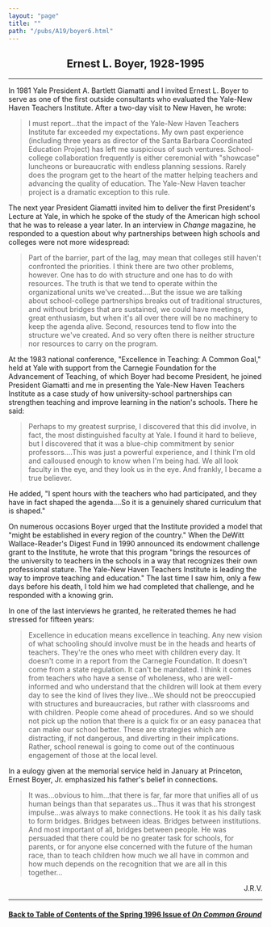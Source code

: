```yaml
---
layout: "page"
title: ""
path: "/pubs/A19/boyer6.html"
---
```

<main>
<center><h2>
Ernest L. Boyer, 1928-1995</h2>
</center><hr/>
In 1981 Yale President A. Bartlett Giamatti and I invited Ernest L. Boyer
to serve as one of the first outside consultants who evaluated the
Yale-New Haven Teachers Institute.  After a two-day visit to New Haven, he
wrote:
<blockquote>
I must report...that the impact of the Yale-New Haven Teachers Institute
far exceeded my expectations. My own past experience (including three
years as director of the Santa Barbara Coordinated Education Project) has
left me suspicious of such ventures.  School-college collaboration
frequently is either ceremonial with "showcase" luncheons or bureaucratic
with endless planning sessions.  Rarely does the program get to the heart
of the matter helping teachers and advancing the quality of education. The
Yale-New Haven teacher project is a dramatic exception to this rule. 
</blockquote> 
The next year President Giamatti invited him to deliver the first
President's Lecture at Yale, in which he spoke of the study of the
American high school that he was to release a year later.  In an interview
in <i>Change</i>  magazine, he responded to a question about why
partnerships between high schools and colleges were not more widespread: 
<blockquote>
Part of the barrier, part of the lag, may mean that colleges still haven't
confronted the priorities.  I think there are two other problems, however.
One has to do with structure and one has to do with resources.  The truth
is that we tend to operate within the organizational units we've
created....But the issue we are talking about school-college partnerships
breaks out of traditional structures, and without bridges that are
sustained, we could have meetings, great enthusiasm, but when it's all
over there will be no machinery to keep the agenda alive.  Second,
resources tend to flow into the structure we've created. And so very often
there is neither structure nor resources to carry on the program.
</blockquote>
At the 1983 national conference, "Excellence in Teaching: A Common Goal,"
held at Yale with support from the Carnegie Foundation for the Advancement
of Teaching, of which Boyer had become President, he joined President
Giamatti and me in presenting the Yale-New Haven Teachers Institute as a
case study of how university-school partnerships can strengthen teaching
and improve learning in the nation's schools.  There he said:
<blockquote>
Perhaps to my greatest surprise, I discovered that this did involve, in
fact, the most distinguished faculty at Yale.  I found it hard to believe,
but I discovered that it was a blue-chip commitment by senior
professors....This was just a powerful experience, and I think I'm old and
calloused enough to know when I'm being had.  We all look faculty in the
eye, and they look us in the eye.  And frankly, I became a true believer.  
</blockquote>
He added, "I spent hours with the teachers who had participated, and they
have in fact shaped the agenda....So it is a genuinely shared curriculum
that is shaped."
<p>
On numerous occasions Boyer urged that the Institute provided a model that
"might be established in every region of the country."  When the DeWitt
Wallace-Reader's Digest Fund in 1990 announced its endowment challenge
grant to the Institute, he wrote that this program "brings the resources
of the university to teachers in the schools in a way that recognizes
their own professional stature.  The Yale-New Haven Teachers Institute is
leading the way to improve teaching and education."  	The last time I
saw him, only a few days before his death, I told him we had completed
that challenge, and he responded with a knowing grin.
</p><p>
In one of the last interviews he granted, he reiterated themes he had
stressed for fifteen years:
</p><blockquote>
Excellence in education means excellence in teaching.  Any new vision of
what schooling should involve must be in the heads and hearts of teachers.
They're the ones who meet with children every day.  It doesn't come in a
report from the Carnegie Foundation.  It doesn't come from a state
regulation.  It can't be mandated.  I think it comes from teachers who
have a sense of wholeness, who are well-informed and who understand that
the children will look at them every day to see the kind of lives they
live...We should not be preoccupied with structures and bureaucracies, but
rather with classrooms and with children.  People come ahead of
procedures.  And so we should not pick up the notion that there is a quick
fix or an easy panacea that can make our school better.  These are
strategies which are distracting, if not dangerous, and diverting in their
implications.  Rather, school renewal is going to come out of the
continuous engagement of those at the local level.
</blockquote>
In a eulogy given at the memorial service held in January at Princeton,
Ernest Boyer, Jr. emphasized his father's belief in connections.
<blockquote>
It was...obvious to him...that there is far, far more that unifies all of
us human beings than that separates us...Thus it was that his strongest
impulse...was always to make connections.  He took it as his daily task to
form bridges.  Bridges between ideas.  Bridges between institutions.  And
most important of all, bridges between people.  He was persuaded that
there could be no greater task for schools, for parents, or for anyone
else concerned with the future of the human race, than to teach children
how much we all have in common and how much depends on the recognition
that we are all in this together...
</blockquote>
<p align="right"> ­ J.R.V.</p>
<hr/>
<h4><a href=".\">Back to
Table of Contents of the Spring  1996 Issue of <i>On Common
Ground</i></a>
</h4>
</main>